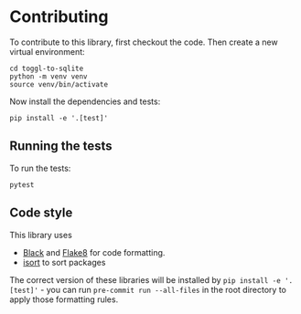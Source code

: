 # Contributing

To contribute to this library, first checkout the code. Then create a new virtual environment:

    cd toggl-to-sqlite
    python -m venv venv
    source venv/bin/activate

Now install the dependencies and tests:

    pip install -e '.[test]'

## Running the tests

To run the tests:

    pytest

## Code style

This library uses

* [Black](https://github.com/psf/black) and [Flake8](https://github.com/PyCQA/flake8) for code formatting.
* [isort](https://github.com/PyCQA/isort) to sort packages

The correct version of these libraries will be installed by `pip install -e '.[test]'` - you can run `pre-commit run --all-files` in the root directory to apply those formatting rules.
